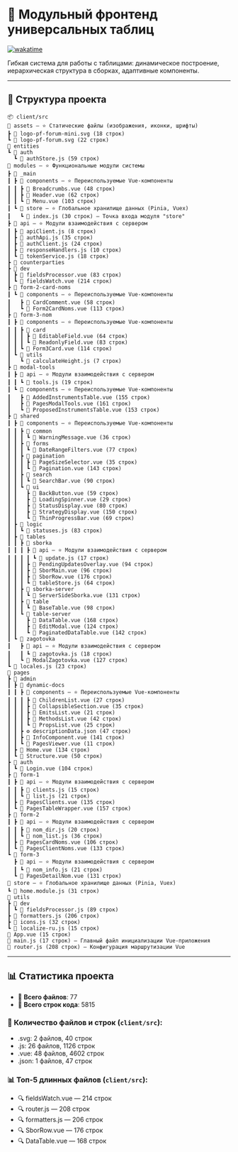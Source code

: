# 📌 Модульный фронтенд универсальных таблиц  

[![wakatime](https://wakatime.com/badge/github/i5anin/modules-soft__pf-forum.svg)](https://wakatime.com/badge/github/i5anin/modules-soft__pf-forum)  

Гибкая система для работы с таблицами: динамическое построение, иерархическая структура в сборках, адаптивные компоненты.

---

## 📂 Структура проекта
```
📦 client/src
📂 assets — ⭐ Статические файлы (изображения, иконки, шрифты)
┣ 📃 logo-pf-forum-mini.svg (18 строк)
┗ 📃 logo-pf-forum.svg (22 строк)
📂 entities
┗ 📂 auth
  ┗ 📜 authStore.js (59 строк)
📂 modules — ⭐ Функциональные модули системы
┣ 📂 _main
┃ ┣ 📂 components — ⭐ Переиспользуемые Vue-компоненты
┃ ┃ ┣ 📗 Breadcrumbs.vue (48 строк)
┃ ┃ ┣ 📗 Header.vue (62 строк)
┃ ┃ ┗ 📗 Menu.vue (103 строк)
┃ ┗ 📂 store — ⭐ Глобальное хранилище данных (Pinia, Vuex)
┃   ┗ 📜 index.js (30 строк) — Точка входа модуля "store"
┣ 📂 api — ⭐ Модули взаимодействия с сервером
┃ ┣ 📜 apiClient.js (8 строк)
┃ ┣ 📜 authApi.js (35 строк)
┃ ┣ 📜 authClient.js (24 строк)
┃ ┣ 📜 responseHandlers.js (10 строк)
┃ ┗ 📜 tokenService.js (18 строк)
┣ 📂 counterparties
┣ 📂 dev
┃ ┣ 📗 fieldsProcessor.vue (83 строк)
┃ ┗ 📗 fieldsWatch.vue (214 строк)
┣ 📂 form-2-card-noms
┃ ┗ 📂 components — ⭐ Переиспользуемые Vue-компоненты
┃   ┣ 📗 CardComment.vue (58 строк)
┃   ┗ 📗 Form2CardNoms.vue (113 строк)
┣ 📂 form-3-nom
┃ ┣ 📂 components — ⭐ Переиспользуемые Vue-компоненты
┃ ┃ ┣ 📂 card
┃ ┃ ┃ ┣ 📗 EditableField.vue (64 строк)
┃ ┃ ┃ ┗ 📗 ReadonlyField.vue (83 строк)
┃ ┃ ┗ 📗 Form3Card.vue (114 строк)
┃ ┗ 📂 utils
┃   ┗ 📜 calculateHeight.js (7 строк)
┣ 📂 modal-tools
┃ ┣ 📂 api — ⭐ Модули взаимодействия с сервером
┃ ┃ ┗ 📜 tools.js (19 строк)
┃ ┗ 📂 components — ⭐ Переиспользуемые Vue-компоненты
┃   ┣ 📗 AddedInstrumentsTable.vue (155 строк)
┃   ┣ 📗 PagesModalTools.vue (161 строк)
┃   ┗ 📗 ProposedInstrumentsTable.vue (153 строк)
┣ 📂 shared
┃ ┣ 📂 components — ⭐ Переиспользуемые Vue-компоненты
┃ ┃ ┣ 📂 common
┃ ┃ ┃ ┗ 📗 WarningMessage.vue (36 строк)
┃ ┃ ┣ 📂 forms
┃ ┃ ┃ ┗ 📗 DateRangeFilters.vue (77 строк)
┃ ┃ ┣ 📂 pagination
┃ ┃ ┃ ┣ 📗 PageSizeSelector.vue (35 строк)
┃ ┃ ┃ ┗ 📗 Pagination.vue (143 строк)
┃ ┃ ┣ 📂 search
┃ ┃ ┃ ┗ 📗 SearchBar.vue (90 строк)
┃ ┃ ┗ 📂 ui
┃ ┃   ┣ 📗 BackButton.vue (59 строк)
┃ ┃   ┣ 📗 LoadingSpinner.vue (29 строк)
┃ ┃   ┣ 📗 StatusDisplay.vue (80 строк)
┃ ┃   ┣ 📗 StrategyDisplay.vue (150 строк)
┃ ┃   ┗ 📗 ThinProgressBar.vue (69 строк)
┃ ┣ 📂 logic
┃ ┃ ┗ 📜 statuses.js (83 строк)
┃ ┣ 📂 tables
┃ ┃ ┣ 📂 sborka
┃ ┃ ┃ ┣ 📂 api — ⭐ Модули взаимодействия с сервером
┃ ┃ ┃ ┃ ┗ 📜 update.js (17 строк)
┃ ┃ ┃ ┣ 📗 PendingUpdatesOverlay.vue (94 строк)
┃ ┃ ┃ ┣ 📗 SborMain.vue (96 строк)
┃ ┃ ┃ ┣ 📗 SborRow.vue (176 строк)
┃ ┃ ┃ ┗ 📜 tableStore.js (64 строк)
┃ ┃ ┣ 📂 sborka-server
┃ ┃ ┃ ┗ 📗 ServerSideSborka.vue (131 строк)
┃ ┃ ┣ 📂 table
┃ ┃ ┃ ┗ 📗 BaseTable.vue (98 строк)
┃ ┃ ┗ 📂 table-server
┃ ┃   ┣ 📗 DataTable.vue (168 строк)
┃ ┃   ┣ 📗 EditModal.vue (124 строк)
┃ ┃   ┗ 📗 PaginatedDataTable.vue (142 строк)
┃ ┗ 📂 zagotovka
┃   ┣ 📂 api — ⭐ Модули взаимодействия с сервером
┃   ┃ ┗ 📜 zagotovka.js (18 строк)
┃   ┗ 📗 ModalZagotovka.vue (127 строк)
┗ 📜 locales.js (23 строк)
📂 pages
┣ 📂 admin
┃ ┣ 📂 dynamic-docs
┃ ┃ ┣ 📂 components — ⭐ Переиспользуемые Vue-компоненты
┃ ┃ ┃ ┣ 📗 ChildrenList.vue (27 строк)
┃ ┃ ┃ ┣ 📗 CollapsibleSection.vue (35 строк)
┃ ┃ ┃ ┣ 📗 EmitsList.vue (21 строк)
┃ ┃ ┃ ┣ 📗 MethodsList.vue (42 строк)
┃ ┃ ┃ ┗ 📗 PropsList.vue (25 строк)
┃ ┃ ┣ ⚙️ descriptionData.json (47 строк)
┃ ┃ ┣ 📗 InfoComponent.vue (141 строк)
┃ ┃ ┗ 📗 PagesViewer.vue (11 строк)
┃ ┣ 📗 Home.vue (134 строк)
┃ ┗ 📗 Structure.vue (50 строк)
┣ 📂 auth
┃ ┗ 📗 Login.vue (104 строк)
┣ 📂 form-1
┃ ┣ 📂 api — ⭐ Модули взаимодействия с сервером
┃ ┃ ┣ 📜 clients.js (15 строк)
┃ ┃ ┗ 📜 list.js (21 строк)
┃ ┣ 📗 PagesClients.vue (135 строк)
┃ ┗ 📗 PagesTableWrapper.vue (157 строк)
┣ 📂 form-2
┃ ┣ 📂 api — ⭐ Модули взаимодействия с сервером
┃ ┃ ┣ 📜 nom_dir.js (20 строк)
┃ ┃ ┗ 📜 nom_list.js (36 строк)
┃ ┣ 📗 PagesCardNoms.vue (106 строк)
┃ ┗ 📗 PagesClientNoms.vue (133 строк)
┗ 📂 form-3
  ┣ 📂 api — ⭐ Модули взаимодействия с сервером
  ┃ ┗ 📜 nom_info.js (21 строк)
  ┗ 📗 PagesDetailNom.vue (131 строк)
📂 store — ⭐ Глобальное хранилище данных (Pinia, Vuex)
┗ 📜 home.module.js (31 строк)
📂 utils
┣ 📂 dev
┃ ┗ 📜 fieldsProcessor.js (89 строк)
┣ 📜 formatters.js (206 строк)
┣ 📜 icons.js (32 строк)
┗ 📜 localize-ru.js (15 строк)
📗 App.vue (15 строк)
📜 main.js (17 строк) — Главный файл инициализации Vue-приложения
📜 router.js (208 строк) — Конфигурация маршрутизации Vue
```

---

## 📊 Статистика проекта

- 📄 **Всего файлов**: 77
- 📜 **Всего строк кода**: 5815


### 📁 Количество файлов и строк (`client/src`):
  - .svg: 2 файлов, 40 строк
  - .js: 26 файлов, 1126 строк
  - .vue: 48 файлов, 4602 строк
  - .json: 1 файлов, 47 строк

### 📊 Топ-5 длинных файлов (`client/src`):
- 🔍 fieldsWatch.vue — 214 строк
- 🔍 router.js — 208 строк
- 🔍 formatters.js — 206 строк
- 🔍 SborRow.vue — 176 строк
- 🔍 DataTable.vue — 168 строк



